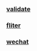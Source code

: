 ### [validate](./validate/README.md)       
### [fliter](./fliter/README.md)       
### [wechat](./wechat/README.md)    
